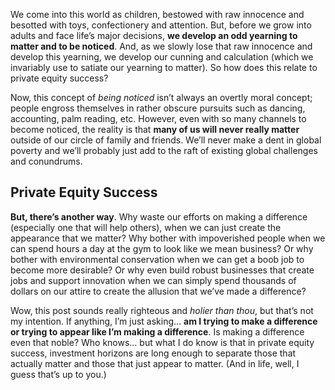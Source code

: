 <p>We come into this world as children, bestowed with raw innocence and besotted with toys, confectionery and attention. But, before we grow into adults and face life&#8217;s major decisions, <strong>we develop an odd yearning to matter and to be noticed</strong>. And, as we slowly lose that raw innocence and develop this yearning, we develop our cunning and calculation (which we invariably use to satiate our yearning to matter). So how does this relate to private equity success?</p><p>Now, this concept of <em>being noticed</em> isn&#8217;t always an overtly moral concept; people engross themselves in rather obscure pursuits such as dancing, accounting, palm reading, etc. However, even with so many channels to become noticed, the reality is that <strong>many of us will never really matter</strong> outside of our circle of family and friends. We&#8217;ll never make a dent in global poverty and we&#8217;ll probably just add to the raft of existing global challenges and conundrums.</p><h2>Private Equity Success</h2><p><strong>But, there&#8217;s another way</strong>. Why waste our efforts on making a difference (especially one that will help others), when we can just create the appearance that we matter? Why bother with impoverished people when we can spend hours a day at the gym to look like we mean business? Or why bother with environmental conservation when we can get a boob job to become more desirable? Or why even build robust businesses that create jobs and support innovation when we can simply spend thousands of dollars on our attire to create the allusion that we&#8217;ve made a difference?</p><p>Wow, this post sounds really righteous and <em>holier than thou</em>, but that&#8217;s not my intention. If anything, I&#8217;m just asking&#8230; <strong>am I trying to make a difference or trying to appear like I&#8217;m making a difference</strong>. Is making a difference even that noble? Who knows&#8230; but what I do know is that in private equity success, investment horizons are long enough to separate those that actually matter and those that just appear to matter. (And in life, well, I guess that&#8217;s up to you.)</p>

